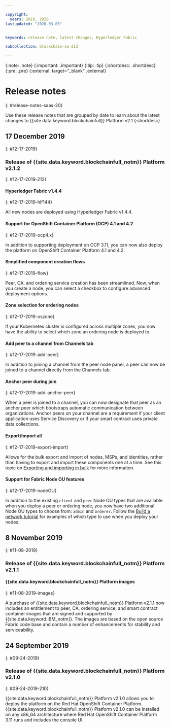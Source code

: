 ```yaml
---

copyright:
  years: 2019, 2020
lastupdated: "2020-03-03"


keywords: release note, latest changes, Hyperledger Fabric

subcollection: blockchain-sw-213

---
```


{:note: .note}
{:important: .important}
{:tip: .tip}
{:shortdesc: .shortdesc}
{:pre: .pre}
{:external: target="_blank" .external}

# Release notes
{: #release-notes-saas-20}

Use these release notes that are grouped by date to learn about the latest changes to {{site.data.keyword.blockchainfull}} Platform v2.1
{:shortdesc}



## 17 December 2019
{: #12-17-2019}

### Release of {{site.data.keyword.blockchainfull_notm}} Platform v2.1.2
{: #12-17-2019-212}

#### Hyperledger Fabric v1.4.4
{: #12-17-2019-hlf144}

All new nodes are deployed using Hyperledger Fabric v1.4.4.

#### Support for OpenShift Container Platform (OCP) 4.1 and 4.2
{: #12-17-2019-ocp4.x}

In addition to supporting deployment on OCP 3.11, you can now also deploy the platform on OpenShift Container Platform 4.1 and 4.2.

#### Simplified component creation flows
{: #12-17-2019-flow}

Peer, CA, and ordering service creation has been streamlined. Now, when you create a node, you can select a checkbox to configure advanced deployment options.

#### Zone selection for ordering nodes
{: #12-17-2019-oszone}

If your Kubernetes cluster is configured across multiple zones, you now have the ability to select which zone an ordering node is deployed to.

#### Add peer to a channel from Channels tab
{: #12-17-2019-add-peer}

In addition to joining a channel from the peer node panel, a peer can now be joined to a channel directly from the Channels tab.

#### Anchor peer during join
{: #12-17-2019-add-anchor-peer}

When a peer is joined to a channel, you can now designate that peer as an anchor peer which bootstraps automatic communication between organizations. Anchor peers on your channel are a requirement if your client application uses Service Discovery or if your smart contract uses private data collections.

#### Export/Import all
{: #12-17-2019-export-import}

Allows for the bulk export and import of nodes, MSPs, and identities, rather than having to export and import these components one at a time. See this topic on [Exporting and importing in bulk](/docs/blockchain-sw-213?topic=blockchain-sw-213-ibp-console-import-nodes#ibp-console-import-bulk-export-import) for more information.

#### Support for Fabric Node OU features
{: #12-17-2019-nodeOU}

In addition to the existing `client` and `peer` Node OU types that are available when you deploy a peer or ordering node, you now have two additional Node OU types to choose from: `admin` and `orderer`. Follow the [Build a network tutorial](/docs/blockchain-sw-213?topic=blockchain-sw-213-ibp-console-build-network) for examples of which type to use when you deploy your nodes.

## 8 November 2019
{: #11-08-2019}


### Release of {{site.data.keyword.blockchainfull_notm}} Platform v2.1.1


#### {{site.data.keyword.blockchainfull_notm}} Platform images
{: #11-08-2019-images}


A purchase of {{site.data.keyword.blockchainfull_notm}} Platform v2.1.1 now includes an entitlement to peer, CA, ordering service, and smart contract container images that are signed and supported by {{site.data.keyword.IBM_notm}}. The images are based on the open source Fabric code base and contain a number of enhancements for stability and serviceability.

## 24 September 2019
{: #09-24-2019}

### Release of {{site.data.keyword.blockchainfull_notm}} Platform v2.1.0
{: #09-24-2019-210}

{{site.data.keyword.blockchainfull_notm}} Platform v2.1.0 allows you to deploy the platform on the Red Hat OpenShift Container Platform. {{site.data.keyword.blockchainfull_notm}} Platform v2.1.0 can be installed on any x86_64 architecture where Red Hat OpenShift Container Platform 3.11 runs and includes the console UI.

